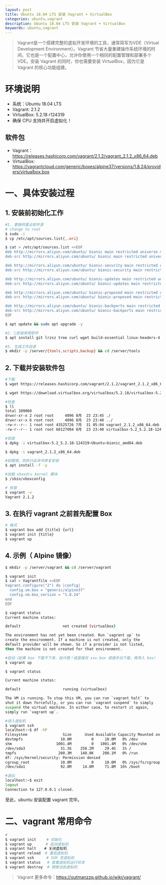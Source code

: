 ```yaml
---
layout: post
title: Ubuntu 18.04 LTS 安装 Vagrant + VirtualBox
categories: ubuntu,vagrant
description: Ubuntu 18.04 LTS 安装 Vagrant + VirtualBox
keywords: ubuntu,vagrant
---
```


> Vagrant是一个搭建完整的虚拟开发环境的工具，通常简写为VDE（Virtual Development Environment）。Vagrant 节省大量重建操作系统环境的时间，它也是一个配置中心，允许你使用一个相同的配置管理和部署多个 VDE。安装 Vagrant 的同时，你也需要安装 VirtualBox，因为它是 Vagrant 的核心功能组建。

# 环境说明

- 系统：Ubuntu 18.04 LTS
- Vagrant: 2.1.2
- VirtualBox: 5.2.18 r124319
- 确保 CPU 支持并开启虚拟化！

## 软件包

- Vagrant：<https://releases.hashicorp.com/vagrant/2.1.2/vagrant_2.1.2_x86_64.deb>
- VirtualBox: <https://vagrantcloud.com/generic/boxes/alpine37/versions/1.8.24/providers/virtualbox.box>

# 一、具体安装过程

## 1. 安装前初始化工作

```bash
#1. 更换阿里云软件源
# change to root
$ sudo -i
$ cp /etc/apt/sources.list{,.ori}

$ cat > /etc/apt/sources.list <<EOF
deb http://mirrors.aliyun.com/ubuntu/ bionic main restricted universe multiverse
deb-src http://mirrors.aliyun.com/ubuntu/ bionic main restricted universe multiverse

deb http://mirrors.aliyun.com/ubuntu/ bionic-security main restricted universe multiverse
deb-src http://mirrors.aliyun.com/ubuntu/ bionic-security main restricted universe multiverse

deb http://mirrors.aliyun.com/ubuntu/ bionic-updates main restricted universe multiverse
deb-src http://mirrors.aliyun.com/ubuntu/ bionic-updates main restricted universe multiverse

deb http://mirrors.aliyun.com/ubuntu/ bionic-proposed main restricted universe multiverse
deb-src http://mirrors.aliyun.com/ubuntu/ bionic-proposed main restricted universe multiverse

deb http://mirrors.aliyun.com/ubuntu/ bionic-backports main restricted universe multiverse
deb-src http://mirrors.aliyun.com/ubuntu/ bionic-backports main restricted universe multiverse
EOF

$ apt update && sudo apt upgrade -y

#2. 安装常用软件
$ apt install git lrzsz tree curl wget build-essential linux-headers-4.15.0-20-generic -y

#3. 生成工作目录
$ mkdir -p /server/{tools,scripts,backup} && cd /server/tools
```

## 2. 下载并安装软件包

```bash
#下载
$ wget https://releases.hashicorp.com/vagrant/2.1.2/vagrant_2.1.2_x86_64.deb

$ wget https://download.virtualbox.org/virtualbox/5.2.18/virtualbox-5.2_5.2.18-124319~Ubuntu~bionic_amd64.deb

#检查
$ ll
total 109060
drwxr-xr-x 2 root root     4096 8月  23 23:45 ./
drwxr-xr-x 6 root root     4096 8月  23 23:48 ../
-rw-r--r-- 1 root root 43525726 7月  31 05:04 vagrant_2.1.2_x86_64.deb
-rw-r--r-- 1 root root 68127004 8月  23 23:40 virtualbox-5.2_5.2.18-124319~Ubuntu~bionic_amd64.deb

#安装
$ dpkg -i virtualbox-5.2_5.2.18-124319~Ubuntu~bionic_amd64.deb

$ dpkg -i vagrant_2.1.2_x86_64.deb

#如报错，则执行此命令修复安装
$ apt install -f -y

#加载 vboxdrv kernel 模块
$ /sbin/vboxconfig

# 检查
$ vagrant -v
Vagrant 2.1.2

```

## 3. 在执行 vagrant 之前首先配置 Box

```bash
# 格式
$ vagrant box add {title} {url}
$ vagrant init {title}
$ vagrant up
```

## 4. 示例（ Alpine 镜像）

```bash
$ mkdir -p /server/vagrant && cd /server/vagrant

$ vagrant init
$ cat > Vagrantfile <<EOF 
Vagrant.configure("2") do |config|
  config.vm.box = "generic/alpine37"
  config.vm.box_version = "1.8.24"
end
EOF

$ vagrant status
Current machine states:

default                   not created (virtualbox)

The environment has not yet been created. Run `vagrant up` to
create the environment. If a machine is not created, only the
default provider will be shown. So if a provider is not listed,
then the machine is not created for that environment.

#启动（如果 box 下载不下来，挂代理！或直接将 xxx.box 链接手动下载，再导入 box）
$ vagrant up

$ vagrant status

Current machine states:

default                   running (virtualbox)

The VM is running. To stop this VM, you can run `vagrant halt` to
shut it down forcefully, or you can run `vagrant suspend` to simply
suspend the virtual machine. In either case, to restart it again,
simply run `vagrant up`.

#进入虚拟机
$ vagrant ssh
localhost:~$ df -hP
Filesystem                Size      Used Available Capacity Mounted on
devtmpfs                 10.0M         0     10.0M   0% /dev
shm                    1001.4M         0   1001.4M   0% /dev/shm
/dev/sda3                31.3G    258.2M     29.4G   1% /
tmpfs                   200.3M    140.0K    200.1M   0% /run
df: /sys/kernel/security: Permission denied
cgroup_root              10.0M         0     10.0M   0% /sys/fs/cgroup
/dev/sda1                92.8M     14.0M     71.8M  16% /boot

#退出
localhost:~$ exit
logout
Connection to 127.0.0.1 closed.
```

至此，ubuntu 安装配置 vagrant 完毕。

# 二、vagrant 常用命令

```bash
#
$ vagrant init  　 # 初始化
$ vagrant up  　　 # 启动虚拟机
$ vagrant halt  　# 关闭虚拟机
$ vagrant reload  # 重启虚拟机
$ vagrant ssh  　  # SSH 至虚拟机
$ vagrant status   # 查看虚拟机运行状态
$ vagrant destroy  # 销毁当前虚拟机
```

> Vagrant 更多命令：<https://outmanzzq.github.io/wiki/vagrant/>
